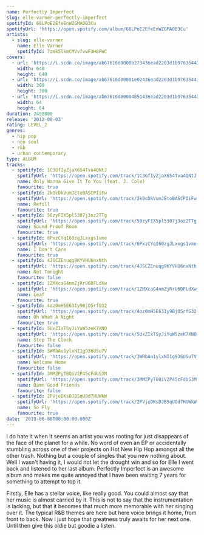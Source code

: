 ```yaml
---
name: Perfectly Imperfect
slug: elle-varner-perfectly-imperfect
spotifyId: 68LPoE2EfeEnWZGMAOB3Cu
spotifyUrl: 'https://open.spotify.com/album/68LPoE2EfeEnWZGMAOB3Cu'
artists:
  - slug: elle-varner
    name: Elle Varner
    spotifyId: 7zmk5lkmCMVvfvwF3H8FWC
covers:
  - url: 'https://i.scdn.co/image/ab67616d0000b273436ead2203d1b97635443987'
    width: 640
    height: 640
  - url: 'https://i.scdn.co/image/ab67616d00001e02436ead2203d1b97635443987'
    width: 300
    height: 300
  - url: 'https://i.scdn.co/image/ab67616d00004851436ead2203d1b97635443987'
    width: 64
    height: 64
duration: 2498089
release: '2012-08-03'
rating: LEVEL_2
genres:
  - hip pop
  - neo soul
  - r&b
  - urban contemporary
type: ALBUM
tracks:
  - spotifyId: 1C3GfIyZjaX654Tva4QNtJ
    spotifyUrl: 'https://open.spotify.com/track/1C3GfIyZjaX654Tva4QNtJ'
    name: Only Wanna Give It To You (feat. J. Cole)
    favourite: true
  - spotifyId: 2k9cDkVumJEtoBASCPIiFw
    spotifyUrl: 'https://open.spotify.com/track/2k9cDkVumJEtoBASCPIiFw'
    name: Refill
    favourite: true
  - spotifyId: 50zyFIX5pl5307j3oz2TTg
    spotifyUrl: 'https://open.spotify.com/track/50zyFIX5pl5307j3oz2TTg'
    name: Sound Proof Room
    favourite: true
  - spotifyId: 6PxzCYqI60zgJLxxgs1vme
    spotifyUrl: 'https://open.spotify.com/track/6PxzCYqI60zgJLxxgs1vme'
    name: I Don't Care
    favourite: true
  - spotifyId: 4JSCZEnuqg9KYVHU6nxNth
    spotifyUrl: 'https://open.spotify.com/track/4JSCZEnuqg9KYVHU6nxNth'
    name: Not Tonight
    favourite: false
  - spotifyId: 1ZMXcaG4nmZjRrU6DFLdXw
    spotifyUrl: 'https://open.spotify.com/track/1ZMXcaG4nmZjRrU6DFLdXw'
    name: Leaf
    favourite: true
  - spotifyId: 4oz0mH5E63Iy9BjO5rfG32
    spotifyUrl: 'https://open.spotify.com/track/4oz0mH5E63Iy9BjO5rfG32'
    name: Oh What A Night
    favourite: true
  - spotifyId: 5UxZIxTSyJiYuW5zeK7XNO
    spotifyUrl: 'https://open.spotify.com/track/5UxZIxTSyJiYuW5zeK7XNO'
    name: Stop The Clock
    favourite: false
  - spotifyId: 3WRbAu1ylxNI1g936USu7V
    spotifyUrl: 'https://open.spotify.com/track/3WRbAu1ylxNI1g936USu7V'
    name: Welcome Home
    favourite: false
  - spotifyId: 3MMZPyT8QiV2P45cFdbS3M
    spotifyUrl: 'https://open.spotify.com/track/3MMZPyT8QiV2P45cFdbS3M'
    name: Damn Good Friends
    favourite: false
  - spotifyId: 2PVjeDKsDJBSqU0d7HUWkW
    spotifyUrl: 'https://open.spotify.com/track/2PVjeDKsDJBSqU0d7HUWkW'
    name: So Fly
    favourite: true
date: '2019-06-08T00:00:00.000Z'
---
```

I do hate it when it seems an artist you was rooting for just disappears of the face of the
planet for a while. No word of even an EP or accidentally stumbling across one of their projects
on Hot New Hip Hop amongst all the other trash. Nothing but a couple of singles that you new nothing about.
Well I wasn't having it, I would not let the drought win and so for Elle I went back and listened
to her last album. Perfectly Imperfect is an awesome album and makes me quite annoyed that I
have been waiting 7 years for something to attempt to top it.

Firstly, Elle has a stellar voice, like really good. You could almost say that her music
is almost carried by it. This is not to say that the instrumentation is lacking, but that
it becomes that much more memorable with her singing over it. The typical R&B themes are
here but here voice brings it home, from front to back. Now i just hope that greatness
truly awaits for her next one. Until then give this oldie but goodie a listen.

